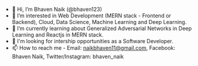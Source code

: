 - 👋 Hi, I’m Bhaven Naik (@bhaven123)
- 👀 I’m interested in Web Development (MERN stack - Frontend or Backend), Cloud, Data Science, Machine Learning and Deep Learning.
- 🌱 I’m currently learning about Generalized Adversarial Networks in Deep Learning and Reactjs in MERN stack.
- 💞️ I'm looking for intership opportunities as a Software Developer. 
- 📫 How to reach me - Email: naikbhaven11@gmail.com, Facebook: Bhaven Naik, Twitter/Instagram: bhaven_naik

<!---
bhaven123/bhaven123 is a ✨ special ✨ repository because its `README.md` (this file) appears on your GitHub profile.
You can click the Preview link to take a look at your changes.
--->
